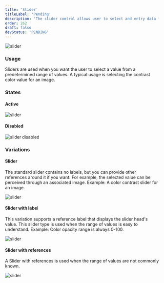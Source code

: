 ```yaml
---
title: 'Slider'
titleLabel: 'Pending'
description: 'The slider control allows user to select and entry data from among a linear range of values.'
order: 262
draft: false
devStatus: 'PENDING'
---
```


![slider](/images/lexicon/Slider.jpg)

### Usage

Sliders are used when you want the user to select a value from a predetermined range of values. A typical usage is selecting the contrast color value for an image.

### States

#### Active

![slider](/images/lexicon/Slider.jpg)

#### Disabled

![slider disabled](/images/lexicon/SliderDisabled.jpg)

### Variations

#### Slider

The standard slider contains no labels, but you can provide other references around it if you want. For example, the selected value can be perceived through an associated image. Example: A color contrast slider for an image.

![slider](/images/lexicon/Slider.jpg)

#### Slider with label

This variation supports a reference label that displays the slider head's value. This slider type is used when the range of values is easy to understand. Example: Color opacity range is always 0-100.

![slider](/images/lexicon/SliderLabel.jpg)

#### Slider with references

A Slider with references is used when the range of values are not commonly known.

![slider](/images/lexicon/SliderReferences.jpg)
